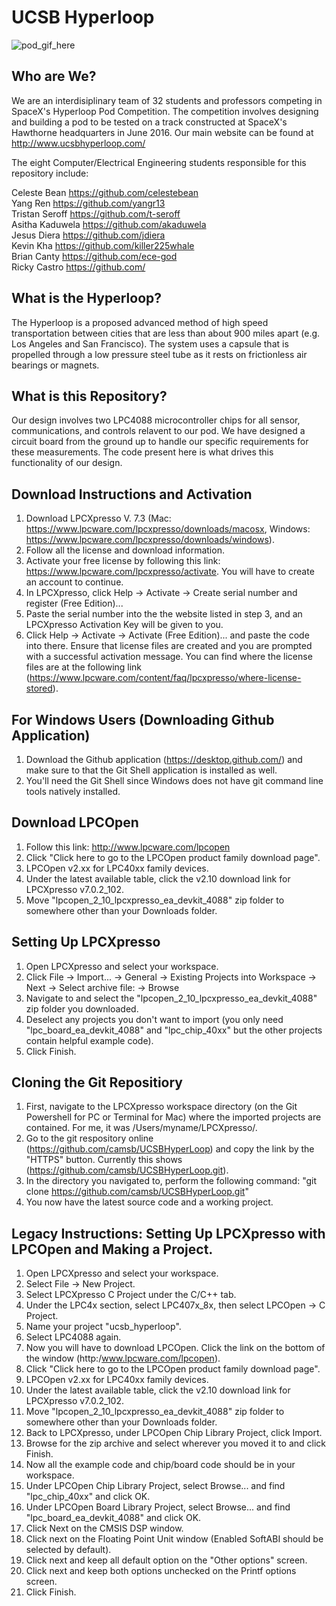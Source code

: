 # UCSB Hyperloop
![pod_gif_here](http://www.ucsbhyperloop.com/assets/ucsbhyperloop-d2207c2e7ad8ddb19f23f307bd09f1a862927b595cb68cd3478cf50093f5d581.gif)

## Who are We?
We are an interdisiplinary team of 32 students and professors competing in SpaceX's Hyperloop Pod Competition. The competition involves designing and building a pod to be tested on a track constructed at SpaceX's Hawthorne headquarters in June 2016. Our main website can be found at http://www.ucsbhyperloop.com/

The eight Computer/Electrical Engineering students responsible for this repository include:
 
Celeste Bean     https://github.com/celestebean  
Yang Ren         https://github.com/yangr13  
Tristan Seroff   https://github.com/t-seroff  
Asitha Kaduwela  https://github.com/akaduwela  
Jesus Diera      https://github.com/jdiera  
Kevin Kha        https://github.com/killer225whale  
Brian Canty      https://github.com/ece-god  
Ricky Castro     https://github.com/  

## What is the Hyperloop?
The Hyperloop is a proposed advanced method of high speed transportation between cities that are less than about 900 miles apart (e.g. Los Angeles and San Francisco). The system uses a capsule that is propelled through a low pressure steel tube as it rests on frictionless air bearings or magnets.

## What is this Repository?
Our design involves two LPC4088 microcontroller chips for all sensor, communications, and controls relavent to our pod. We have designed a circuit board from the ground up to handle our specific requirements for these measurements. The code present here is what drives this functionality of our design.

## Download Instructions and Activation
1. Download LPCXpresso V. 7.3 (Mac: https://www.lpcware.com/lpcxpresso/downloads/macosx, Windows: https://www.lpcware.com/lpcxpresso/downloads/windows).
2. Follow all the license and download information. 
3. Activate your free license by following this link: https://www.lpcware.com/lpcxpresso/activate. You will have to create an account to continue.
4. In LPCXpresso, click Help -> Activate -> Create serial number and register (Free Edition)...
5. Paste the serial number into the the website listed in step 3, and an LPCXpresso Activation Key will be given to you.
6. Click Help -> Activate -> Activate (Free Edition)... and paste the code into there. Ensure that license files are created and you are prompted with a successful activation message. You can find where the license files are at the following link (https://www.lpcware.com/content/faq/lpcxpresso/where-license-stored).

## For Windows Users (Downloading Github Application)
1. Download the Github application (https://desktop.github.com/) and make sure to that the Git Shell application is installed as well.
2. You'll need the Git Shell since Windows does not have git command line tools natively installed.

## Download LPCOpen
1. Follow this link: http://www.lpcware.com/lpcopen
2. Click "Click here to go to the LPCOpen product family download page".
3. LPCOpen v2.xx for LPC40xx family devices.
4. Under the latest available table, click the v2.10 download link for LPCXpresso v7.0.2_102. 
5. Move "lpcopen_2_10_lpcxpresso_ea_devkit_4088" zip folder to somewhere other than your Downloads folder.

## Setting Up LPCXpresso
1. Open LPCXpresso and select your workspace.
2. Click File -> Import... -> General -> Existing Projects into Workspace -> Next -> Select archive file: -> Browse
3. Navigate to and select the "lpcopen_2_10_lpcxpresso_ea_devkit_4088" zip folder you downloaded.
4. Deselect any projects you don't want to import (you only need "lpc_board_ea_devkit_4088" and "lpc_chip_40xx" but the other projects contain helpful example code).
5. Click Finish.

## Cloning the Git Repositiory 
1. First, navigate to the LPCXpresso workspace directory (on the Git Powershell for PC or Terminal for Mac) where the imported projects are contained. For me, it was /Users/myname/LPCXpresso/.
2. Go to the git respository online (https://github.com/camsb/UCSBHyperLoop) and copy the link by the "HTTPS" button. Currently this shows (https://github.com/camsb/UCSBHyperLoop.git).
3. In the directory you navigated to, perform the following command: "git clone https://github.com/camsb/UCSBHyperLoop.git"
5. You now have the latest source code and a working project.

## Legacy Instructions: Setting Up LPCXpresso with LPCOpen and Making a Project.
1. Open LPCXpresso and select your workspace. 
2. Select File -> New Project.
3. Select LPCXpresso C Project under the C/C++ tab.
4. Under the LPC4x section, select LPC407x_8x, then select LPCOpen -> C Project.
5. Name your project "ucsb_hyperloop".
6. Select LPC4088 again.
7. Now you will have to download LPCOpen. Click the link on the bottom of the window (http:/www.lpcware.com/lpcopen).
8. Click "Click here to go to the LPCOpen product family download page".
9. LPCOpen v2.xx for LPC40xx family devices.
10. Under the latest available table, click the v2.10 download link for LPCXpresso v7.0.2_102. 
11. Move "lpcopen_2_10_lpcxpresso_ea_devkit_4088" zip folder to somewhere other than your Downloads folder.
12. Back to LPCXpresso, under LPCOpen Chip Library Project, click Import.
13. Browse for the zip archive and select wherever you moved it to and click Finish.
14. Now all the example code and chip/board code should be in your workspace.
15. Under LPCOpen Chip Library Project, select Browse... and find "lpc_chip_40xx" and click OK.
16. Under LPCOpen Board Library Project, select Browse... and find "lpc_board_ea_devkit_4088" and click OK.
17. Click Next on the CMSIS DSP window. 
18. Click next on the Floating Point Unit window (Enabled SoftABI should be selected by default).
19. Click next and keep all default option on the "Other options" screen.
20. Click next and keep both options unchecked on the Printf options screen.
21. Click Finish.
